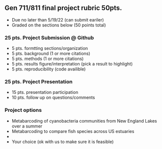## Gen 711/811 final project rubric 50pts. 

- Due no later than 5/19/22 (can submit eariler)
- Graded on the sections below (50 points total)

### 25 pts. Project Submission @ Github
- 5 pts. formtting sections/organization
- 5 pts. background (1 or more citations)
- 5 pts. methods (1 or more citations)
- 5 pts. results figure/interpretation (pick a result to highlight)
- 5 pts. reproducibility (code availible)

### 25 pts. Project Presentation
- 15 pts. presentation participation
- 10 pts. follow up on questions/comments



### Project options

- Metabarcoding of cyanobacteria communities from New England Lakes over a summer
- Metabarcoding to compare fish species across US estuaries 
- 
- Your choice (ok with us to make sure it is feasible)


